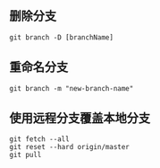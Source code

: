 
## 删除分支

```shell
git branch -D [branchName]
```

## 重命名分支

```shell
git branch -m "new-branch-name"
```

## 使用远程分支覆盖本地分支

```shell
git fetch --all
git reset --hard origin/master
git pull
```